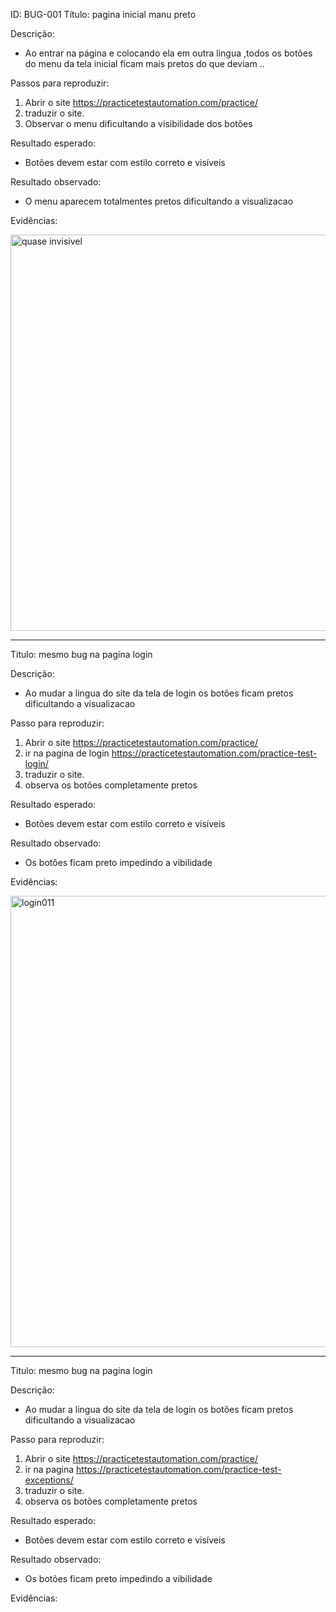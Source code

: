 ID: BUG-001
Título: pagina inicial manu preto
  

Descrição:
- Ao entrar na página e colocando ela em outra lingua ,todos os botões do menu da tela inicial ficam mais pretos do que deviam ..

Passos para reproduzir:
1. Abrir o site https://practicetestautomation.com/practice/
2. traduzir o site.
3. Observar o menu dificultando a visibilidade dos botões

Resultado esperado:
- Botões devem estar com estilo correto e visíveis

Resultado observado:
- O menu aparecem totalmentes pretos dificultando a visualizacao


Evidências:

<img width="1558" height="634" alt="quase invisivel" src="https://github.com/user-attachments/assets/6836ed61-ddba-49ca-ba20-4d79b8243ce3" />



 
***

Titulo: mesmo bug na pagina login

Descrição:
- Ao mudar a lingua do site da tela de login os botões ficam pretos dificultando a visualizacao

Passo para reproduzir:
1. Abrir o site https://practicetestautomation.com/practice/
2. ir na pagina de login https://practicetestautomation.com/practice-test-login/
3. traduzir o site.
4. observa os botões completamente pretos

Resultado esperado:
- Botões devem estar com estilo correto e visíveis

Resultado observado:
- Os botões ficam preto impedindo a vibilidade 

Evidências:

<img width="1015" height="722" alt="login011" src="https://github.com/user-attachments/assets/4807c405-6b11-4966-8e41-71506e6935cf" />

***

Titulo: mesmo bug na pagina login

Descrição:
- Ao mudar a lingua do site da tela de login os botões ficam pretos dificultando a visualizacao

Passo para reproduzir:
1. Abrir o site https://practicetestautomation.com/practice/
2. ir na pagina https://practicetestautomation.com/practice-test-exceptions/
3. traduzir o site.
4. observa os botões completamente pretos

Resultado esperado:
- Botões devem estar com estilo correto e visíveis

Resultado observado:
- Os botões ficam preto impedindo a vibilidade 

Evidências:

